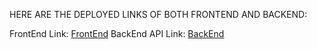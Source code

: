 HERE ARE THE DEPLOYED LINKS OF BOTH FRONTEND AND BACKEND:


FrontEnd Link: [FrontEnd](https://bajaj-45nb.onrender.com/)
BackEnd API Link: [BackEnd](https://back-i9pr.onrender.com/)
